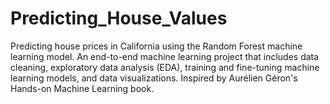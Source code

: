# Predicting_House_Values
Predicting house prices in California using the Random Forest machine learning model. An end-to-end machine learning project that includes data cleaning, exploratory data analysis (EDA), training and fine-tuning machine learning models, and data visualizations. Inspired by Aurélien Géron's Hands-on Machine Learning book.

